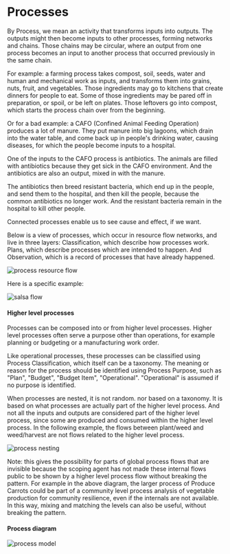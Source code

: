 # Processes

By Process, we mean an activity that transforms inputs into outputs. The outputs might then become inputs to other processes, forming networks and chains. Those chains may be circular, where an output from one process becomes an input to another process that occurred previously in the same chain.

For example: a farming process takes compost, soil, seeds, water and human and mechanical work as inputs, and transforms them into grains, nuts, fruit, and vegetables. Those ingredients may go to kitchens that create dinners for people to eat. Some of those ingredients may be pared off in preparation, or spoil, or be left on plates. Those leftovers go into compost, which starts the process chain over from the beginning.

Or for a bad example: a CAFO (Confined Animal Feeding Operation) produces a lot of manure. They put manure into big lagoons, which drain into the water table, and come back up in people's drinking water, causing diseases, for which the people become inputs to a hospital.

One of the inputs to the CAFO process is antibiotics. The animals are filled with antibiotics because they get sick in the CAFO environment. And the antibiotics are also an output, mixed in with the manure.

The antibiotics then breed resistant bacteria, which end up in the people, and send them to the hospital, and then kill the people, because the common antibiotics no longer work. And the resistant bacteria remain in the hospital to kill other people.

Connected processes enable us to see cause and effect, if we want.

Below is a view of processes, which occur in resource flow networks, and live in three layers: Classification, which describe how processes work. Plans, which describe processes which are intended to happen. And Observation, which is a record of processes that have already happened.

![process resource flow](https://rawgit.com/valueflows/valueflows/master/release-doc-in-process/process-layer.png)

Here is a specific example:

![salsa flow](https://rawgit.com/valueflows/valueflows/master/release-doc-in-process/salsa-layer.png)

#### Higher level processes

Processes can be composed into or from higher level processes.  Higher level processes often serve a purpose other than operations, for example planning or budgeting or a manufacturing work order.

Like operational processes, these processes can be classified using Process Classification, which itself can be a taxonomy.  The meaning or reason for the process should be identified using Process Purpose, such as "Plan", "Budget", "Budget Item", "Operational". "Operational" is assumed if no purpose is identified.

When processes are nested, it is not random. nor based on a taxonomy. It is based on what processes are actually part of the higher level process. And not all the inputs and outputs are considered part of the higher level process, since some are produced and consumed within the higher level process.  In the following example, the flows between plant/weed and weed/harvest are not flows related to the higher level process.

![process nesting](https://rawgit.com/valueflows/valueflows/master/release-doc-in-process/nesting.png)

Note: this gives the possibility for parts of global process flows that are invisible because the scoping agent has not made these internal flows public to be shown by a higher level process flow without breaking the pattern.  For example in the above diagram, the larger process of Produce Carrots could be part of a community level process analysis of vegetable production for community resilience, even if the internals are not available.  In this way, mixing and matching the levels can also be useful, without breaking the pattern. 

#### Process diagram

![process model](https://rawgit.com/valueflows/valueflows/master/release-doc-in-process/process.svg)
